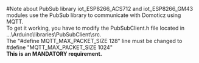 #Note about PubSub library
iot_ESP8266_ACS712 and iot_ESP8266_GM43 modules use the PubSub library to communicate with Domoticz using MQTT.  
To get it working, you have to modify the PubSubClient.h file located in ...\Arduino\libraries\PubSubClient\src.  
The "#define MQTT_MAX_PACKET_SIZE 128" line must be changed to #define "MQTT_MAX_PACKET_SIZE 1024"  
**This is an MANDATORY requirement.**